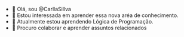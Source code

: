 - 👋 Olá, sou @CarllaSillva
- 👀 Estou interessada em aprender essa nova aréa de conhecimento.
- 🌱 Atualmente estou aprendendo Lógica de Programação.
- 💞️ Procuro colaborar e aprender assuntos relacionados

<!---
CarllaSillva/CarllaSillva is a ✨ special ✨ repository because its `README.md` (this file) appears on your GitHub profile.
You can click the Preview link to take a look at your changes.
--->
